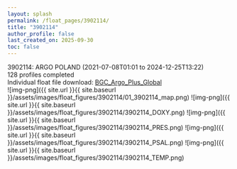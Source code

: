 ```yaml
---
layout: splash
permalink: /float_pages/3902114/
title: "3902114"
author_profile: false
last_created_on: 2025-09-30
toc: false
---
```

 
3902114: ARGO POLAND (2021-07-08T01:01 to 2024-12-25T13:22)\
128 profiles completed\
Individual float file download: [BGC_Argo_Plus_Global](https://ftp.soest.hawaii.edu/bgc_argo_plus/Individual_Floats/outliers_removed/3902114_Sprof_processed.nc)\
![img-png]({{ site.url }}{{ site.baseurl }}/assets/images/float_figures/3902114/01_3902114_map.png)
![img-png]({{ site.url }}{{ site.baseurl }}/assets/images/float_figures/3902114/3902114_DOXY.png)
![img-png]({{ site.url }}{{ site.baseurl }}/assets/images/float_figures/3902114/3902114_PRES.png)
![img-png]({{ site.url }}{{ site.baseurl }}/assets/images/float_figures/3902114/3902114_PSAL.png)
![img-png]({{ site.url }}{{ site.baseurl }}/assets/images/float_figures/3902114/3902114_TEMP.png)
